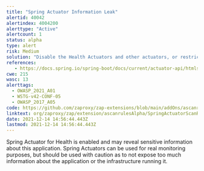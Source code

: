 ```yaml
---
title: "Spring Actuator Information Leak"
alertid: 40042
alertindex: 4004200
alerttype: "Active"
alertcount: 1
status: alpha
type: alert
risk: Medium
solution: "Disable the Health Actuators and other actuators, or restrict them to administrative users."
references:
   - https://docs.spring.io/spring-boot/docs/current/actuator-api/htmlsingle/#overview
cwe: 215
wasc: 13
alerttags: 
  - OWASP_2021_A01
  - WSTG-v42-CONF-05
  - OWASP_2017_A05
code: https://github.com/zaproxy/zap-extensions/blob/main/addOns/ascanrulesAlpha/src/main/java/org/zaproxy/zap/extension/ascanrulesAlpha/SpringActuatorScanRule.java
linktext: org/zaproxy/zap/extension/ascanrulesAlpha/SpringActuatorScanRule.java
date: 2021-12-14 14:56:44.443Z
lastmod: 2021-12-14 14:56:44.443Z
---
```

Spring Actuator for Health is enabled and may reveal sensitive information about this application. Spring Actuators can be used for real monitoring purposes, but should be used with caution as to not expose too much information about the application or the infrastructure running it.
